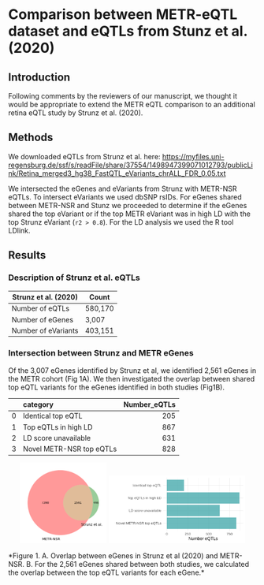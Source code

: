 # Comparison between METR-eQTL dataset and eQTLs from Stunz et al. (2020)

## Introduction

Following comments by the reviewers of our manuscript, we thought it would be appropriate to extend the METR eQTL comparison to an additional retina eQTL study by Strunz et al. (2020).

## Methods

We downloaded eQTLs from Strunz et al. here: https://myfiles.uni-regensburg.de/ssf/s/readFile/share/37554/1498947399071012793/publicLink/Retina_merged3_hg38_FastQTL_eVariants_chrALL_FDR_0.05.txt 

We intersected the eGenes and eVariants from Strunz with METR-NSR eQTLs. To intersect eVariants we used dbSNP rsIDs.
For eGenes shared between METR-NSR and Stunz we proceeded to determine if the eGenes shared the top eVariant or if the top METR eVariant was in high LD with the top Strunz eVariant (`r2 > 0.8`). 
For the LD analysis we used the R tool LDlink.

## Results

### Description of Strunz et al. eQTLs
| Strunz et al. (2020) | Count |
| --- | --- |
| Number of eQTLs | 580,170 | 
| Number of eGenes | 3,007 |
| Number of eVariants | 403,151 |

### Intersection between Strunz and METR eGenes

Of the 3,007 eGenes identified by Strunz et al, we identified 2,561 eGenes in the METR cohort (Fig 1A).
We then investigated the overlap between shared top eQTL variants for the eGenes identified in both studies (Fig1B). 

|    | category                 |   Number_eQTLs |
|---:|:-------------------------|---------------:|
|  0 | Identical top eQTL       |            205 |
|  1 | Top eQTLs in high LD     |            867 |
|  2 | LD score unavailable     |            631 |
|  3 | Novel METR-NSR top eQTLs |            828 |


<p align="center">
  <img src="images/metr_egenes_intersect_strunz.png" width="35%">
  <img src="images/strunz_top_eQTL_variant_overlap.png" width="55%">
</p>
*Figure 1. A. Overlap between eGenes in Strunz et al (2020) and METR-NSR. B. For the 2,561 eGenes shared between both studies, we calculated the overlap between the top eQTL variants for each eGene.* 
